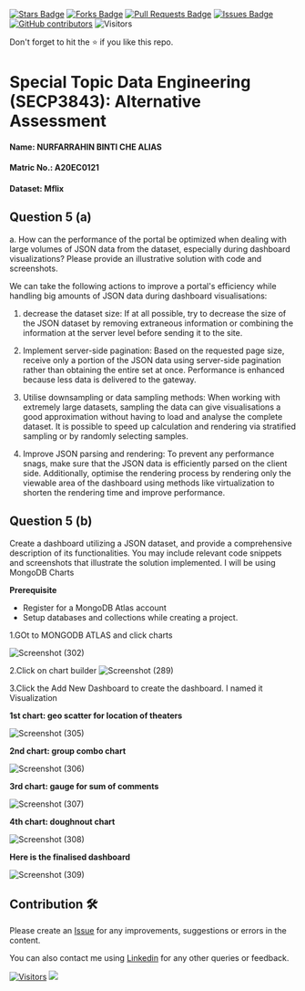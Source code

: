 <a href="https://github.com/drshahizan/SECP3843/stargazers"><img src="https://img.shields.io/github/stars/drshahizan/SECP3843" alt="Stars Badge"/></a>
<a href="https://github.com/drshahizan/SECP3843/network/members"><img src="https://img.shields.io/github/forks/drshahizan/SECP3843" alt="Forks Badge"/></a>
<a href="https://github.com/drshahizan/SECP3843/pulls"><img src="https://img.shields.io/github/issues-pr/drshahizan/SECP3843" alt="Pull Requests Badge"/></a>
<a href="https://github.com/drshahizan/SECP3843/issues"><img src="https://img.shields.io/github/issues/drshahizan/SECP3843" alt="Issues Badge"/></a>
<a href="https://github.com/drshahizan/SECP3843/graphs/contributors"><img alt="GitHub contributors" src="https://img.shields.io/github/contributors/drshahizan/SECP3843?color=2b9348"></a>
![Visitors](https://api.visitorbadge.io/api/visitors?path=https%3A%2F%2Fgithub.com%2Fdrshahizan%2FSECP3843&labelColor=%23d9e3f0&countColor=%23697689&style=flat)


Don't forget to hit the :star: if you like this repo.

# Special Topic Data Engineering (SECP3843): Alternative Assessment

#### Name: NURFARRAHIN BINTI CHE ALIAS
#### Matric No.: A20EC0121
#### Dataset: Mflix

## Question 5 (a)
a.	How can the performance of the portal be optimized when dealing with large volumes of JSON data from the dataset, especially during dashboard visualizations? Please provide an illustrative solution with code and screenshots.

We can take the following actions to improve a portal's efficiency while handling big amounts of JSON data during dashboard visualisations:

1. decrease the dataset size: If at all possible, try to decrease the size of the JSON dataset by removing extraneous information or combining the information at the server level before sending it to the site.

2. Implement server-side pagination: Based on the requested page size, receive only a portion of the JSON data using server-side pagination rather than obtaining the entire set at once. Performance is enhanced because less data is delivered to the gateway.

3. Utilise downsampling or data sampling methods: When working with extremely large datasets, sampling the data can give visualisations a good approximation without having to load and analyse the complete dataset. It is possible to speed up calculation and rendering via stratified sampling or by randomly selecting samples.

4. Improve JSON parsing and rendering: To prevent any performance snags, make sure that the JSON data is efficiently parsed on the client side. Additionally, optimise the rendering process by rendering only the viewable area of the dashboard using methods like virtualization to shorten the rendering time and improve performance.

## Question 5 (b)
Create a dashboard utilizing a JSON dataset, and provide a comprehensive description of its functionalities. You may include relevant code snippets and screenshots that illustrate the solution implemented.
I will be using MongoDB Charts

**Prerequisite**
- Register for a MongoDB Atlas account
- Setup databases and collections while creating a project.

1.GOt to MONGODB ATLAS and click charts

![Screenshot (302)](https://github.com/drshahizan/SECP3843/assets/121208097/44053d00-7b02-495e-980c-240adad5c480)


2.Click on chart builder
![Screenshot (289)](https://github.com/drshahizan/SECP3843/assets/121208097/7969f0df-3d10-4742-aa6e-e8ba9c5a8d2c)

3.Click the Add New Dashboard to create the dashboard. I named it Visualization

**1st chart: geo scatter for location of theaters**

![Screenshot (305)](https://github.com/drshahizan/SECP3843/assets/121208097/89541145-99ac-4c70-bd4b-73da60d4add1)

**2nd chart: group combo chart**

![Screenshot (306)](https://github.com/drshahizan/SECP3843/assets/121208097/cec74b0f-5ae2-4cd2-a9b0-ea4037bffbcf)

**3rd chart: gauge for sum of comments**

![Screenshot (307)](https://github.com/drshahizan/SECP3843/assets/121208097/1951150f-1293-4733-b1ce-be5c14b770ec)

**4th chart: doughnout chart**

![Screenshot (308)](https://github.com/drshahizan/SECP3843/assets/121208097/ac4b621e-338f-4865-8237-3bb3fa10f07a)

**Here is the finalised dashboard**

![Screenshot (309)](https://github.com/drshahizan/SECP3843/assets/121208097/33066bbb-d2b1-490a-b90d-c143ab082eb0)


## Contribution 🛠️
Please create an [Issue](https://github.com/drshahizan/special-topic-data-engineering/issues) for any improvements, suggestions or errors in the content.

You can also contact me using [Linkedin](https://www.linkedin.com/in/drshahizan/) for any other queries or feedback.

[![Visitors](https://api.visitorbadge.io/api/visitors?path=https%3A%2F%2Fgithub.com%2Fdrshahizan&labelColor=%23697689&countColor=%23555555&style=plastic)](https://visitorbadge.io/status?path=https%3A%2F%2Fgithub.com%2Fdrshahizan)
![](https://hit.yhype.me/github/profile?user_id=81284918)


